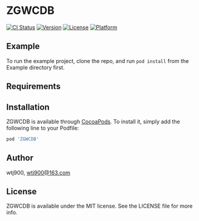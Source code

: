 # ZGWCDB

[![CI Status](https://img.shields.io/travis/wtj900/ZGWCDB.svg?style=flat)](https://travis-ci.org/wtj900/ZGWCDB)
[![Version](https://img.shields.io/cocoapods/v/ZGWCDB.svg?style=flat)](https://cocoapods.org/pods/ZGWCDB)
[![License](https://img.shields.io/cocoapods/l/ZGWCDB.svg?style=flat)](https://cocoapods.org/pods/ZGWCDB)
[![Platform](https://img.shields.io/cocoapods/p/ZGWCDB.svg?style=flat)](https://cocoapods.org/pods/ZGWCDB)

## Example

To run the example project, clone the repo, and run `pod install` from the Example directory first.

## Requirements

## Installation

ZGWCDB is available through [CocoaPods](https://cocoapods.org). To install
it, simply add the following line to your Podfile:

```ruby
pod 'ZGWCDB'
```

## Author

wtj900, wtj900@163.com

## License

ZGWCDB is available under the MIT license. See the LICENSE file for more info.
